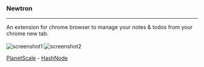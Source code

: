 ### Newtron
---
An extension for chrome browser to manage your notes & todos from your chrome new tab. <br /><br />
![screenshot1](https://user-images.githubusercontent.com/74248037/182286522-88ee3ecf-1551-43fe-ae36-19deb6c6b5ee.png)
![screenshot2](https://user-images.githubusercontent.com/74248037/182286529-78170aab-a634-4826-9d14-9fbba1afad44.png)

[PlanetScale](https://planetscale.com) - [HashNode](https://hashnode.com) 
